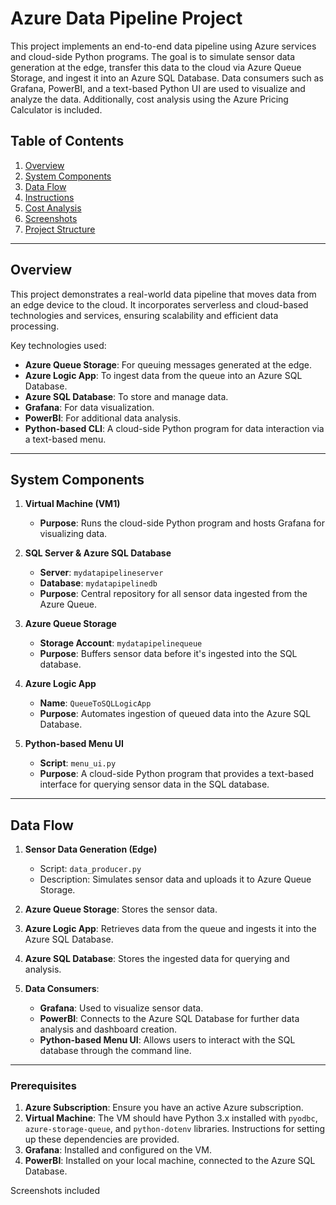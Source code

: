 # Azure Data Pipeline Project

This project implements an end-to-end data pipeline using Azure services and cloud-side Python programs. The goal is to simulate sensor data generation at the edge, transfer this data to the cloud via Azure Queue Storage, and ingest it into an Azure SQL Database. Data consumers such as Grafana, PowerBI, and a text-based Python UI are used to visualize and analyze the data. Additionally, cost analysis using the Azure Pricing Calculator is included.

## Table of Contents

1. [Overview](#overview)
2. [System Components](#system-components)
3. [Data Flow](#data-flow)
4. [Instructions](#instructions)
5. [Cost Analysis](#cost-analysis)
6. [Screenshots](#screenshots)
7. [Project Structure](#project-structure)

---

## Overview

This project demonstrates a real-world data pipeline that moves data from an edge device to the cloud. It incorporates serverless and cloud-based technologies and services, ensuring scalability and efficient data processing.

Key technologies used:
- **Azure Queue Storage**: For queuing messages generated at the edge.
- **Azure Logic App**: To ingest data from the queue into an Azure SQL Database.
- **Azure SQL Database**: To store and manage data.
- **Grafana**: For data visualization.
- **PowerBI**: For additional data analysis.
- **Python-based CLI**: A cloud-side Python program for data interaction via a text-based menu.

---

## System Components

1. **Virtual Machine (VM1)**
   - **Purpose**: Runs the cloud-side Python program and hosts Grafana for visualizing data.
   
2. **SQL Server & Azure SQL Database**
   - **Server**: `mydatapipelineserver`
   - **Database**: `mydatapipelinedb`
   - **Purpose**: Central repository for all sensor data ingested from the Azure Queue.

3. **Azure Queue Storage**
   - **Storage Account**: `mydatapipelinequeue`
   - **Purpose**: Buffers sensor data before it's ingested into the SQL database.

4. **Azure Logic App**
   - **Name**: `QueueToSQLLogicApp`
   - **Purpose**: Automates ingestion of queued data into the Azure SQL Database.

5. **Python-based Menu UI**
   - **Script**: `menu_ui.py`
   - **Purpose**: A cloud-side Python program that provides a text-based interface for querying sensor data in the SQL database.

---

## Data Flow

1. **Sensor Data Generation (Edge)**
   - Script: `data_producer.py`
   - Description: Simulates sensor data and uploads it to Azure Queue Storage.

2. **Azure Queue Storage**: Stores the sensor data.

3. **Azure Logic App**: Retrieves data from the queue and ingests it into the Azure SQL Database.

4. **Azure SQL Database**: Stores the ingested data for querying and analysis.

5. **Data Consumers**:
   - **Grafana**: Used to visualize sensor data.
   - **PowerBI**: Connects to the Azure SQL Database for further data analysis and dashboard creation.
   - **Python-based Menu UI**: Allows users to interact with the SQL database through the command line.

---



### Prerequisites

1. **Azure Subscription**: Ensure you have an active Azure subscription.
2. **Virtual Machine**: The VM should have Python 3.x installed with `pyodbc`, `azure-storage-queue`, and `python-dotenv` libraries. Instructions for setting up these dependencies are provided.
3. **Grafana**: Installed and configured on the VM.
4. **PowerBI**: Installed on your local machine, connected to the Azure SQL Database.


Screenshots included























































